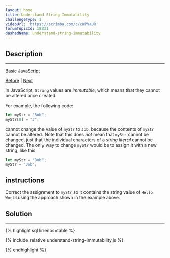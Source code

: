 ```yaml
---
layout: home
title: Understand String Immutability
challengeType: 1
videoUrl: 'https://scrimba.com/c/cWPVaUR'
forumTopicId: 18331
dashedName: understand-string-immutability
---
```


<div class="row">
<div class="columnStmt" markdown="1">

## Description
------

[Basic JavaScript](../basic-javascript/README.html) 

[Before](./use-bracket-notation-to-find-the-first-character-in-a-string.md)  | [Next](./use-bracket-notation-to-find-the-nth-character-in-a-string.md)

In JavaScript, `String` values are <dfn>immutable</dfn>, which means that they cannot be altered once created.

For example, the following code:

```js
let myStr = "Bob";
myStr[0] = "J";
```

cannot change the value of `myStr` to `Job`, because the contents of `myStr` cannot be altered. Note that this does *not* mean that `myStr` cannot be changed, just that the individual characters of a <dfn>string literal</dfn> cannot be changed. The only way to change `myStr` would be to assign it with a new string, like this:

```js
let myStr = "Bob";
myStr = "Job";
```

##  instructions 

Correct the assignment to `myStr` so it contains the string value of `Hello World` using the approach shown in the example above.

</div>
<div class="columnSol" markdown="1">

## Solution
------

{% highlight sql linenos=table %}

{% include_relative understand-string-immutability.js %}

{% endhighlight %}

</div>
</div>


